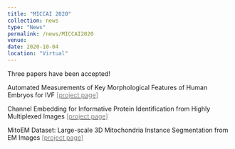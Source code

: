 ```yaml
---
title: "MICCAI 2020"
collection: news
type: "News"
permalink: /news/MICCAI2020
venue: 
date: 2020-10-04
location: "Virtual"
---
```


Three papers have been accepted! 

Automated Measurements of Key Morphological Features of Human Embryos for IVF [<span style="color:grey">[project page]</span>](https://wdjang.github.io/miccai2020-ivf.github.io/) 

Channel Embedding for Informative Protein Identification from Highly Multiplexed Images [<span style="color:grey">[project page]</span>](https://sabdelmagid.github.io/miccai2020-project/) 

MitoEM Dataset: Large-scale 3D Mitochondria Instance Segmentation from EM Images [<span style="color:grey">[project page]</span>](https://donglaiw.github.io/page/mitoEM/index.html)
